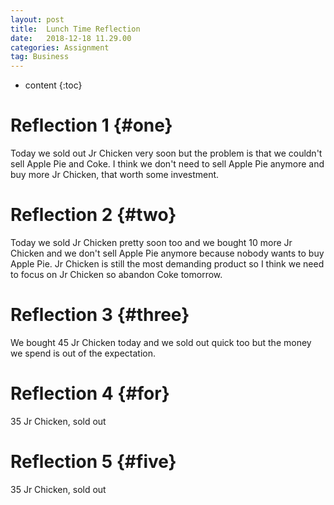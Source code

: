 ```yaml
---
layout: post
title:  Lunch Time Reflection
date:   2018-12-18 11.29.00
categories: Assignment
tag: Business
---
```

* content
{:toc}

Reflection 1		{#one}
====================================
Today we sold out Jr Chicken very soon but the problem is that we couldn't sell Apple Pie and Coke.
I think we don't need to sell Apple Pie anymore and buy more Jr Chicken, that worth some investment.

Reflection 2        {#two}
====
Today we sold Jr Chicken pretty soon too and we bought 10 more Jr Chicken and we don't sell Apple Pie anymore because nobody wants to buy Apple Pie.
Jr Chicken is still the most demanding product so I think we need to focus on Jr Chicken so abandon Coke tomorrow.

Reflection 3        {#three}
=====
We bought 45 Jr Chicken today and we sold out quick too but the money we spend is out of the expectation.

Reflection 4        {#for}
====
35 Jr Chicken, sold out 

Reflection 5        {#five}
====
35 Jr Chicken, sold out
